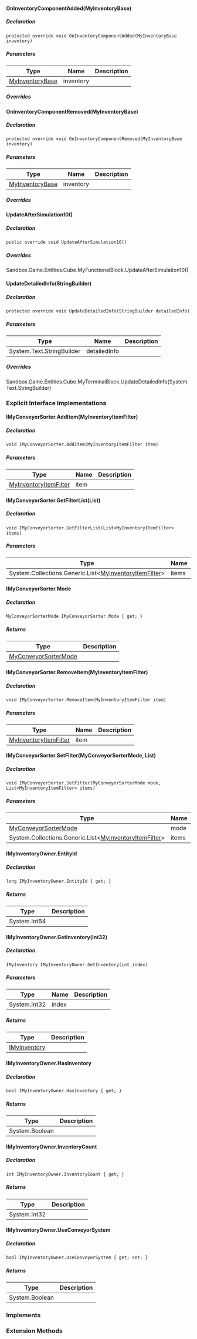 #### OnInventoryComponentAdded(MyInventoryBase)

##### Declaration

```
protected override void OnInventoryComponentAdded(MyInventoryBase inventory)
```

##### Parameters

| Type | Name | Description |
| --- | --- | --- |
| [MyInventoryBase](https://keensoftwarehouse.github.io/SpaceEngineersModAPI/api/VRage.Game.Entity.MyInventoryBase.html) | inventory |     |

##### Overrides

#### OnInventoryComponentRemoved(MyInventoryBase)

##### Declaration

```
protected override void OnInventoryComponentRemoved(MyInventoryBase inventory)
```

##### Parameters

| Type | Name | Description |
| --- | --- | --- |
| [MyInventoryBase](https://keensoftwarehouse.github.io/SpaceEngineersModAPI/api/VRage.Game.Entity.MyInventoryBase.html) | inventory |     |

##### Overrides

#### UpdateAfterSimulation10()

##### Declaration

```
public override void UpdateAfterSimulation10()
```

##### Overrides

Sandbox.Game.Entities.Cube.MyFunctionalBlock.UpdateAfterSimulation10()

#### UpdateDetailedInfo(StringBuilder)

##### Declaration

```
protected override void UpdateDetailedInfo(StringBuilder detailedInfo)
```

##### Parameters

| Type | Name | Description |
| --- | --- | --- |
| System.Text.StringBuilder | detailedInfo |     |

##### Overrides

Sandbox.Game.Entities.Cube.MyTerminalBlock.UpdateDetailedInfo(System.Text.StringBuilder)

### Explicit Interface Implementations

#### IMyConveyorSorter.AddItem(MyInventoryItemFilter)

##### Declaration

```
void IMyConveyorSorter.AddItem(MyInventoryItemFilter item)
```

##### Parameters

| Type | Name | Description |
| --- | --- | --- |
| [MyInventoryItemFilter](https://keensoftwarehouse.github.io/SpaceEngineersModAPI/api/Sandbox.ModAPI.Ingame.MyInventoryItemFilter.html) | item |     |

#### IMyConveyorSorter.GetFilterList(List<MyInventoryItemFilter>)

##### Declaration

```
void IMyConveyorSorter.GetFilterList(List<MyInventoryItemFilter> items)
```

##### Parameters

| Type | Name | Description |
| --- | --- | --- |
| System.Collections.Generic.List<[MyInventoryItemFilter](https://keensoftwarehouse.github.io/SpaceEngineersModAPI/api/Sandbox.ModAPI.Ingame.MyInventoryItemFilter.html)\> | items |     |

#### IMyConveyorSorter.Mode

##### Declaration

```
MyConveyorSorterMode IMyConveyorSorter.Mode { get; }
```

##### Returns

| Type | Description |
| --- | --- |
| [MyConveyorSorterMode](https://keensoftwarehouse.github.io/SpaceEngineersModAPI/api/Sandbox.ModAPI.Ingame.MyConveyorSorterMode.html) |     |

#### IMyConveyorSorter.RemoveItem(MyInventoryItemFilter)

##### Declaration

```
void IMyConveyorSorter.RemoveItem(MyInventoryItemFilter item)
```

##### Parameters

| Type | Name | Description |
| --- | --- | --- |
| [MyInventoryItemFilter](https://keensoftwarehouse.github.io/SpaceEngineersModAPI/api/Sandbox.ModAPI.Ingame.MyInventoryItemFilter.html) | item |     |

#### IMyConveyorSorter.SetFilter(MyConveyorSorterMode, List<MyInventoryItemFilter>)

##### Declaration

```
void IMyConveyorSorter.SetFilter(MyConveyorSorterMode mode, List<MyInventoryItemFilter> items)
```

##### Parameters

| Type | Name | Description |
| --- | --- | --- |
| [MyConveyorSorterMode](https://keensoftwarehouse.github.io/SpaceEngineersModAPI/api/Sandbox.ModAPI.Ingame.MyConveyorSorterMode.html) | mode |     |
| System.Collections.Generic.List<[MyInventoryItemFilter](https://keensoftwarehouse.github.io/SpaceEngineersModAPI/api/Sandbox.ModAPI.Ingame.MyInventoryItemFilter.html)\> | items |     |

#### IMyInventoryOwner.EntityId

##### Declaration

```
long IMyInventoryOwner.EntityId { get; }
```

##### Returns

| Type | Description |
| --- | --- |
| System.Int64 |     |

#### IMyInventoryOwner.GetInventory(Int32)

##### Declaration

```
IMyInventory IMyInventoryOwner.GetInventory(int index)
```

##### Parameters

| Type | Name | Description |
| --- | --- | --- |
| System.Int32 | index |     |

##### Returns

| Type | Description |
| --- | --- |
| [IMyInventory](https://keensoftwarehouse.github.io/SpaceEngineersModAPI/api/VRage.Game.ModAPI.Ingame.IMyInventory.html) |     |

#### IMyInventoryOwner.HasInventory

##### Declaration

```
bool IMyInventoryOwner.HasInventory { get; }
```

##### Returns

| Type | Description |
| --- | --- |
| System.Boolean |     |

#### IMyInventoryOwner.InventoryCount

##### Declaration

```
int IMyInventoryOwner.InventoryCount { get; }
```

##### Returns

| Type | Description |
| --- | --- |
| System.Int32 |     |

#### IMyInventoryOwner.UseConveyorSystem

##### Declaration

```
bool IMyInventoryOwner.UseConveyorSystem { get; set; }
```

##### Returns

| Type | Description |
| --- | --- |
| System.Boolean |     |

### Implements

### Extension Methods
